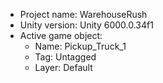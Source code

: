 <!-- UNITY CODE ASSIST INSTRUCTIONS START -->
- Project name: WarehouseRush
- Unity version: Unity 6000.0.34f1
- Active game object:
  - Name: Pickup_Truck_1
  - Tag: Untagged
  - Layer: Default
<!-- UNITY CODE ASSIST INSTRUCTIONS END -->